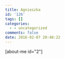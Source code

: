 ```yaml
---
title: Agnieszka
id: '126'
tags: []
categories:
  - - uncategorized
comments: false
date: 2016-02-07 20:48:22
---
```


\[about-me id="2"\]